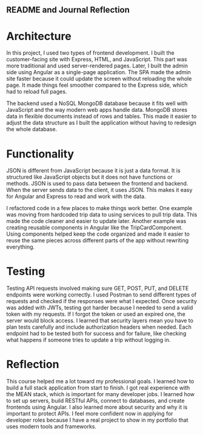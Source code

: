 ## README and Journal Reflection
# Architecture
In this project, I used two types of frontend development. I built the customer-facing site with Express, HTML, and JavaScript. This part was more traditional and used server-rendered pages. Later, I built the admin side using Angular as a single-page application. The SPA made the admin site faster because it could update the screen without reloading the whole page. It made things feel smoother compared to the Express side, which had to reload full pages.

The backend used a NoSQL MongoDB database because it fits well with JavaScript and the way modern web apps handle data. MongoDB stores data in flexible documents instead of rows and tables. This made it easier to adjust the data structure as I built the application without having to redesign the whole database.

# Functionality
JSON is different from JavaScript because it is just a data format. It is structured like JavaScript objects but it does not have functions or methods. JSON is used to pass data between the frontend and backend. When the server sends data to the client, it uses JSON. This makes it easy for Angular and Express to read and work with the data.

I refactored code in a few places to make things work better. One example was moving from hardcoded trip data to using services to pull trip data. This made the code cleaner and easier to update later. Another example was creating reusable components in Angular like the TripCardComponent. Using components helped keep the code organized and made it easier to reuse the same pieces across different parts of the app without rewriting everything.

# Testing
Testing API requests involved making sure GET, POST, PUT, and DELETE endpoints were working correctly. I used Postman to send different types of requests and checked if the responses were what I expected. Once security was added with JWTs, testing got harder because I needed to send a valid token with my requests. If I forgot the token or used an expired one, the server would block access. I learned that security layers mean you have to plan tests carefully and include authorization headers when needed. Each endpoint had to be tested both for success and for failure, like checking what happens if someone tries to update a trip without logging in.

# Reflection
This course helped me a lot toward my professional goals. I learned how to build a full stack application from start to finish. I got real experience with the MEAN stack, which is important for many developer jobs. I learned how to set up servers, build RESTful APIs, connect to databases, and create frontends using Angular. I also learned more about security and why it is important to protect APIs. I feel more confident now in applying for developer roles because I have a real project to show in my portfolio that uses modern tools and frameworks.

